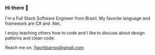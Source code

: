 ### Hi there 👋

I'm a Full Stack Software Engineer from Brazil. My favorite language and framework are C# and .Net.

I enjoy teaching others how to code and I like to discuss about design patterns and clean code.

Reach me on: 1igorhbarros@gmail.com
<!--
**igorthebarros/igorthebarros** is a ✨ _special_ ✨ repository because its `README.md` (this file) appears on your GitHub profile.

Here are some ideas to get you started:

- 🔭 I’m currently working on ...
- 🌱 I’m currently learning ...
- 👯 I’m looking to collaborate on ...
- 🤔 I’m looking for help with ...
- 💬 Ask me about ...
- 📫 How to reach me: ...
- 😄 Pronouns: ...
- ⚡ Fun fact: ...
-->

